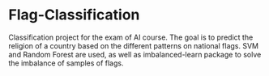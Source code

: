 # Flag-Classification
Classification project for the exam of AI course. The goal is to predict the religion of a country based on the different patterns on national flags. SVM and Random Forest are used, as well as imbalanced-learn package to solve the imbalance of samples of flags. 
